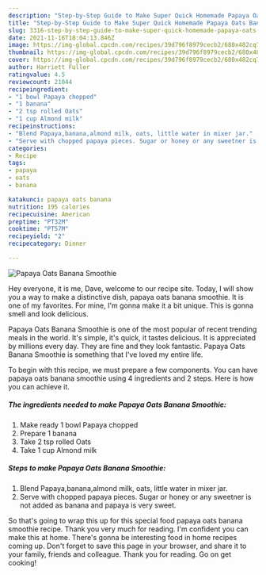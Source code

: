 ```yaml
---
description: "Step-by-Step Guide to Make Super Quick Homemade Papaya Oats Banana Smoothie"
title: "Step-by-Step Guide to Make Super Quick Homemade Papaya Oats Banana Smoothie"
slug: 3316-step-by-step-guide-to-make-super-quick-homemade-papaya-oats-banana-smoothie
date: 2021-11-16T18:04:13.846Z
image: https://img-global.cpcdn.com/recipes/39d796f8979cecb2/680x482cq70/papaya-oats-banana-smoothie-recipe-main-photo.jpg
thumbnail: https://img-global.cpcdn.com/recipes/39d796f8979cecb2/680x482cq70/papaya-oats-banana-smoothie-recipe-main-photo.jpg
cover: https://img-global.cpcdn.com/recipes/39d796f8979cecb2/680x482cq70/papaya-oats-banana-smoothie-recipe-main-photo.jpg
author: Harriett Fuller
ratingvalue: 4.5
reviewcount: 21044
recipeingredient:
- "1 bowl Papaya chopped"
- "1 banana"
- "2 tsp rolled Oats"
- "1 cup Almond milk"
recipeinstructions:
- "Blend Papaya,banana,almond milk, oats, little water in mixer jar."
- "Serve with chopped papaya pieces. Sugar or honey or any sweetner is not added as banana and papaya is very sweet."
categories:
- Recipe
tags:
- papaya
- oats
- banana

katakunci: papaya oats banana 
nutrition: 195 calories
recipecuisine: American
preptime: "PT32M"
cooktime: "PT57M"
recipeyield: "2"
recipecategory: Dinner

---
```



![Papaya Oats Banana Smoothie](https://img-global.cpcdn.com/recipes/39d796f8979cecb2/680x482cq70/papaya-oats-banana-smoothie-recipe-main-photo.jpg)

Hey everyone, it is me, Dave, welcome to our recipe site. Today, I will show you a way to make a distinctive dish, papaya oats banana smoothie. It is one of my favorites. For mine, I'm gonna make it a bit unique. This is gonna smell and look delicious.

Papaya Oats Banana Smoothie is one of the most popular of recent trending meals in the world. It's simple, it's quick, it tastes delicious. It is appreciated by millions every day. They are fine and they look fantastic. Papaya Oats Banana Smoothie is something that I've loved my entire life.




To begin with this recipe, we must prepare a few components. You can have papaya oats banana smoothie using 4 ingredients and 2 steps. Here is how you can achieve it.

<!--inarticleads1-->

##### The ingredients needed to make Papaya Oats Banana Smoothie:

1. Make ready 1 bowl Papaya chopped
1. Prepare 1 banana
1. Take 2 tsp rolled Oats
1. Take 1 cup Almond milk




<!--inarticleads2-->

##### Steps to make Papaya Oats Banana Smoothie:

1. Blend Papaya,banana,almond milk, oats, little water in mixer jar.
1. Serve with chopped papaya pieces. Sugar or honey or any sweetner is not added as banana and papaya is very sweet.




So that's going to wrap this up for this special food papaya oats banana smoothie recipe. Thank you very much for reading. I'm confident you can make this at home. There's gonna be interesting food in home recipes coming up. Don't forget to save this page in your browser, and share it to your family, friends and colleague. Thank you for reading. Go on get cooking!
